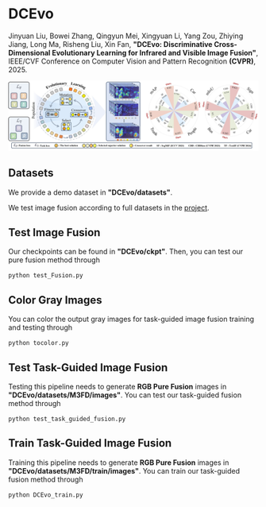 # DCEvo

Jinyuan Liu, Bowei Zhang, Qingyun Mei, Xingyuan Li, Yang Zou, Zhiying Jiang, Long Ma, Risheng Liu, Xin Fan, **"DCEvo: Discriminative Cross-Dimensional Evolutionary Learning for Infrared and Visible Image Fusion"**,
IEEE/CVF Conference on Computer Vision and Pattern Recognition **(CVPR)**, 2025.

![Abstract](Figure/first_figure.jpg)


## Datasets
We provide a demo dataset in **"DCEvo/datasets"**.

We test image fusion according to full datasets in the [project](https://github.com/RollingPlain/IVIF_ZOO/).  


## Test Image Fusion  
Our checkpoints can be found in **"DCEvo/ckpt"**. Then, you can test our pure fusion method through
```
python test_Fusion.py
```


## Color Gray Images  
You can color the output gray images for task-guided image fusion training and testing through
```
python tocolor.py
```


## Test Task-Guided Image Fusion  
Testing this pipeline needs to generate **RGB Pure Fusion** images in **"DCEvo/datasets/M3FD/images"**.
You can test our task-guided fusion method through
```
python test_task_guided_fusion.py
```


## Train Task-Guided Image Fusion  
Training this pipeline needs to generate **RGB Pure Fusion** images in **"DCEvo/datasets/M3FD/train/images"**.
You can train our task-guided fusion method through
```
python DCEvo_train.py
```

